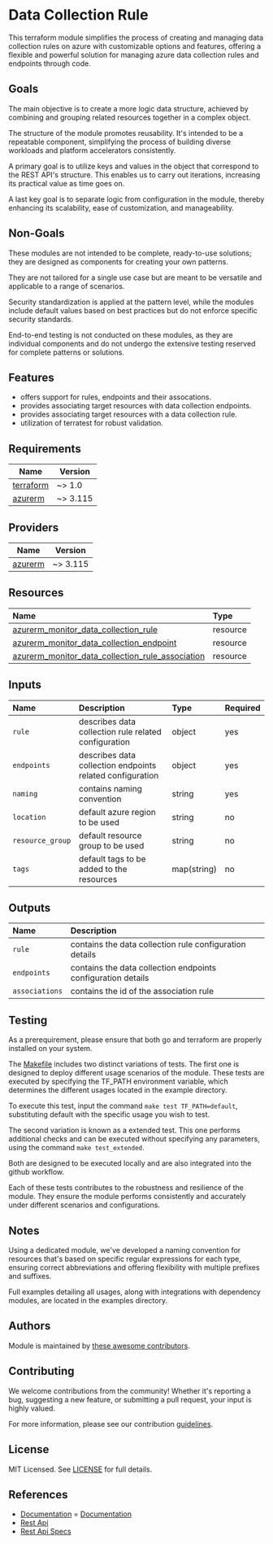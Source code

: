 # Data Collection Rule

This terraform module simplifies the process of creating and managing data collection rules on azure with customizable options and features, offering a flexible and powerful solution for managing azure data collection rules and endpoints through code.

## Goals

The main objective is to create a more logic data structure, achieved by combining and grouping related resources together in a complex object.

The structure of the module promotes reusability. It's intended to be a repeatable component, simplifying the process of building diverse workloads and platform accelerators consistently.

A primary goal is to utilize keys and values in the object that correspond to the REST API's structure. This enables us to carry out iterations, increasing its practical value as time goes on.

A last key goal is to separate logic from configuration in the module, thereby enhancing its scalability, ease of customization, and manageability.

## Non-Goals

These modules are not intended to be complete, ready-to-use solutions; they are designed as components for creating your own patterns.

They are not tailored for a single use case but are meant to be versatile and applicable to a range of scenarios.

Security standardization is applied at the pattern level, while the modules include default values based on best practices but do not enforce specific security standards.

End-to-end testing is not conducted on these modules, as they are individual components and do not undergo the extensive testing reserved for complete patterns or solutions.

## Features

- offers support for rules, endpoints and their assocations.
- provides associating target resources with data collection endpoints.
- provides associating target resources with a data collection rule.
- utilization of terratest for robust validation.

## Requirements

| Name | Version |
|------|---------|
| <a name="requirement_terraform"></a> [terraform](#requirement\_terraform) | ~> 1.0 |
| <a name="requirement_azurerm"></a> [azurerm](#requirement\_azurerm) | ~> 3.115 |

## Providers

| Name | Version |
|------|---------|
| <a name="provider_azurerm"></a> [azurerm](#provider\_azurerm) | ~> 3.115 |

## Resources

| Name | Type |
| :-- | :-- |
| [azurerm_monitor_data_collection_rule](https://registry.terraform.io/providers/hashicorp/azurerm/latest/docs/resources/monitor_data_collection_rule) | resource |
| [azurerm_monitor_data_collection_endpoint](https://registry.terraform.io/providers/hashicorp/azurerm/latest/docs/resources/monitor_data_collection_endpoint) | resource |
| [azurerm_monitor_data_collection_rule_association](https://registry.terraform.io/providers/hashicorp/azurerm/latest/docs/resources/monitor_data_collection_rule_association) | resource |

## Inputs

| Name | Description | Type | Required |
| :-- | :-- | :-- | :-- |
| `rule` | describes data collection rule related configuration | object | yes |
| `endpoints` | describes data collection endpoints related configuration | object | yes |
| `naming` | contains naming convention	| string | yes |
| `location` | default azure region to be used | string | no |
| `resource_group` | default resource group to be used | string | no |
| `tags` | default tags to be added to the resources | map(string) | no |

## Outputs

| Name | Description |
| :-- | :-- |
| `rule` | contains the data collection rule configuration details |
| `endpoints` | contains the data collection endpoints configuration details  |
| `associations` | contains the id of the association rule |

## Testing

As a prerequirement, please ensure that both go and terraform are properly installed on your system.

The [Makefile](Makefile) includes two distinct variations of tests. The first one is designed to deploy different usage scenarios of the module. These tests are executed by specifying the TF_PATH environment variable, which determines the different usages located in the example directory.

To execute this test, input the command ```make test TF_PATH=default```, substituting default with the specific usage you wish to test.

The second variation is known as a extended test. This one performs additional checks and can be executed without specifying any parameters, using the command ```make test_extended```.

Both are designed to be executed locally and are also integrated into the github workflow.

Each of these tests contributes to the robustness and resilience of the module. They ensure the module performs consistently and accurately under different scenarios and configurations.

## Notes

Using a dedicated module, we've developed a naming convention for resources that's based on specific regular expressions for each type, ensuring correct abbreviations and offering flexibility with multiple prefixes and suffixes.

Full examples detailing all usages, along with integrations with dependency modules, are located in the examples directory.

## Authors

Module is maintained by [these awesome contributors](https://github.com/cloudnationhq/terraform-azure-sa/graphs/contributors).

## Contributing

We welcome contributions from the community! Whether it's reporting a bug, suggesting a new feature, or submitting a pull request, your input is highly valued.

For more information, please see our contribution [guidelines](https://github.com/CloudNationHQ/terraform-azure-sa/blob/main/CONTRIBUTING.md).

## License

MIT Licensed. See [LICENSE](https://github.com/cloudnationhq/terraform-azure-sa/blob/main/LICENSE) for full details.

## References

- [Documentation](https://learn.microsoft.com/en-us/azure/azure-monitor/essentials/data-collection-rule-overview)
= [Documentation](https://learn.microsoft.com/en-us/azure/azure-monitor/essentials/data-collection-endpoint-overview)
- [Rest Api](https://learn.microsoft.com/en-us/rest/api/monitor/data-collection-rules)
- [Rest Api Specs](https://github.com/Azure/azure-rest-api-specs/tree/main/specification/monitor/resource-manager/Microsoft.Insights)

